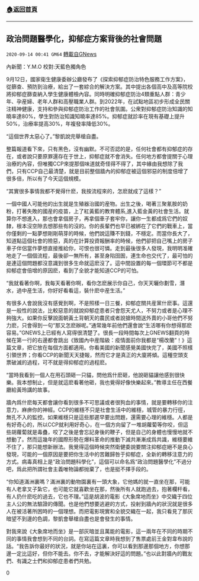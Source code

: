 ###  [:house:返回首頁](https://github.com/ourhimalayas/txt)
---

## 政治問題醫學化，抑郁症方案背後的社會問題
`2020-09-14 00:41 GM64` [轉載自GNews](https://gnews.org/zh-hant/353806/)

內新聞：Y.M.O 校對:天藍色獨角色

9月12日，國家衛生健康委辦公廳發布了《探索抑郁症防治特色服務工作方案》，從篩查、預防到治療，給出了一套綜合的解決方案。其中提出各個高中及高等院校將抑郁症篩查納入學生健康體檢內容。同時明確抑郁症防治4類重點人群：青少年、孕産婦、老年人群和高壓職業人群。到2022年，在試點地區初步形成全民關注精神健康，支持和參與抑郁症防治工作的社會氛圍。公衆對抑郁症防治知識的知曉率達80%，學生對防治知識知曉率達85%。抑郁症就診率在現有基礎上提升50%，治療率提高30%，年複發率降低30%。

“這個世界太惡心了。”黎凱說完舉槍自盡。

整篇報道看下來，只有黑色，沒有幽默。不可否認的是，任何社會都有抑郁症的存在，或者說只要原罪還存在于世上，抑郁症就不會消失。任何地方都會提關于心理治療的內容，但唯獨CCP來提那個味道就奇怪得不得了，其中緣由我想除了我們，只有CCP自己最清楚，就是目前整個牆內的抑郁症被這個邪惡的制度倍增了很多倍，所以有了今天這個規模。

“其實很多事情我都不覺得什麽，我按流程來的，怎麽就成了這樣？”

一個中國人可能他的出生就是生殖器治國的産物。出生之後，喝著三聚氰胺的奶粉，打著失敗的國産的疫苗，上了紅黃藍的教育體系,進入藍金黃的社會生活。就算你不想進入，那也會拿個房子，再拿個車子套牢你，讓你一生都成爲它們的奴隸，根本沒空隙去想那些有的沒的。你的長輩們也早已被綁在了它們的戰車上，當你僅剩的一點夢想剛剛萌芽的時候，他們說這賺不到錢，不穩定。而當你長大了，知道點這個社會的險惡，真的在計算投資報酬率的時候，他們卻把自己嘴上的房子車子伴侶當作夢想直接推給你，可恨也很可憐。走到最後很多人發現，我明明准確地走了一個個流程，最後卻一無所有，甚至身陷囹圄，連生命也交代了，最可怕的是連這個問題都沒意識到很多生命就這麽沒了。這中間設置的每一個環節可不都是抑郁症會倍增的原因麽，看到了全貌才能知道CCP的可怕。

“我就看著你啊，我每天看著你啊，看你怎麽展示你自己，你天天曬你劃雪，潛水，過中産生活，你好好看看這，裝什麽中産生活。”

有很多人會說我沒有感覺到啊，不是照樣一日三餐，抑郁症關共産黨什麽事。這還是一般性的說法，比較惡意的就說抑郁症患者只會怨天尤人，不努力或者是心理不夠強大。如果你反擊說面朝黃土背朝天的農民或者說搶時間送外賣的小哥他們不努力麽，只會得到一句“那又怎麽辦呢。”通常幾年前他們還會說“生活哪有你想得那麽容易。”GNEWS上已經有人寫得很清楚了。很長一段時間每次上GNEWS翻頁的時候在第一行的右邊都會跳出《致國內中産階級：疫情面前你我都是“楊改蘭”！》這篇文章，把它放在每個方面都適用。你看美國的新聞感覺美國快完了，美國不照樣引領世界；你看CCP的新聞天天捷報，然而它才是真正的大廈將傾。這種空頭支票破滅的過程，可不就是得抑郁症的過程麽。

“當時我看到一個人在用石頭砸一只貓，問他爲什麽砸，他說砸貓讓他感到很快樂。我本想制止，但是就這麽看著他砸，我也覺得好像快樂起來。”教導主任在西餐廳給黃玲講的故事。

牆內爲什麽每天都會讓你看到很多不可思議或者很狗血的事情，就是要轉移你的注意力，麻痹你的神經。CCP的維穩不只是社會生活中的維穩，城管的暴力行徑，無孔不入的監控。如果維穩只是這些那遲早要出問題，還需要心理的維穩。人都是有好奇心的，所以CCP就利用好奇心，在一個方向留了一堆胡蘿蔔等你咬，但這些胡蘿蔔就是毒蠱，咬了之後是會忘記身後的鞭子，但是自己的身體也慢慢地就不想動了。然而這幾年的國際形勢在爆料革命的推動下滅共漸漸成爲共識，維穩要維不住了，那只能想新辦法。我覺得這個時候突然衛健委說要關注抑郁症絕不是良心發現，可能的一個原因是要把你生活中的苦難歸咎于抑郁症，全新的轉移注意力的方式。病毒真相上是“政治問題科學化”，這個可以命名爲“政治問題醫學化”不過分吧，爲此把所謂社會主義唯物論都抛棄了，也是挺不擇手段的。

“你知道滿洲裏嗎？滿洲裏的動物園裏有一頭大象，它他媽的就一直坐在那，可能有人老拿叉子紮它，也可能它就喜歡坐在那，然後所有人就跑過去，抱著欄杆看，有人扔什麽吃的過去，它也不理。”這是胡波的電影《大象席地而坐》中交織于四位主人公的無法驗證的傳聞。也是他們想要逃避的方式，投射到牆內的狀況就是很多人在被活著所困時的一個理想。而把電影現實和全貌交織在一起，我只看見了那灰暗望不到邊的色調，黎凱會舉槍自盡也是會發生的事情。

對我來說《大象席地而坐》是一部灰暗並且萬能的電影，這一兩年在不同的時期不同的事情我會想到不同的台詞。在寫這篇文章時我想到了售票處前王金對韋布說的話。“我告訴你最好的狀況，就是你站在這裏，你可以看到那邊那個地方，你想那邊一定比這好，但你不能去。你不去，才能解決好這的問題。”也以此對牆內的戰友們、有識之士們和抑郁症患者們共勉。

0
